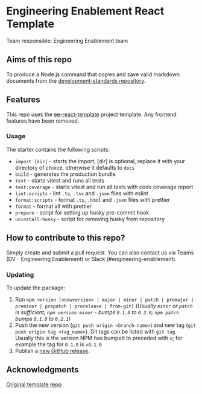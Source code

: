 # Engineering Enablement React Template

Team responsible: Engineering Enablement team

## Aims of this repo

To produce a Node.js command that copies and save valid markdown documents from the [development-standards repository](https://github.com/Amsterdam/development-standards).

## Features

This repo uses the [ee-react-template](https://github.com/Amsterdam/ee-react-template/) project template. Any frontend features have been removed.

### Usage

The starter contains the following scripts:

- `import [dir]` - starts the import; [dir] is optional, replace it with your directory of choice, otherwise it defaults to `docs`
- `build` - generates the production bundle
- `test` - starts vitest and runs all tests
- `test:coverage` - starts vitest and run all tests with code coverage report
- `lint:scripts` - lint `.ts`, `.tsx` and `.json` files with eslint
- `format:scripts` - format `.ts`, `.html` and `.json` files with prettier
- `format` - format all with prettier
- `prepare` - script for setting up husky pre-commit hook
- `uninstall-husky` - script for removing husky from repository

## How to contribute to this repo?

Simply create and submit a pull request. You can also contact us via Teams (DV - Engineering Enablement) or Slack (#engineering-enablement).

### Updating

To update the package:

1. Run `npm version [<newversion> | major | minor | patch | premajor | preminor | prepatch | prerelease | from-git]`
  *(Usually `minor` or `patch` is sufficient; `npm version minor` - bumps `0.1.0` to `0.2.0`; `npm patch` bumps `0.1.0` to `0.1.1`)*
2. Push the new version (`git push origin <branch-name>`) and new tag (`git push origin tag <tag_name>`).
   Git tags can be listed with `git tag`. Usually this is the version NPM has bumped to preceded with `v`; for example the tag for `0.1.0` is `v0.1.0`
4. Publish a [new GitHub release](https://github.com/Amsterdam/ee-docs-importer/releases/new).

## Acknowledgments

[Original template repo](https://github.com/kbysiec/vite-vanilla-ts-lib-starter)
